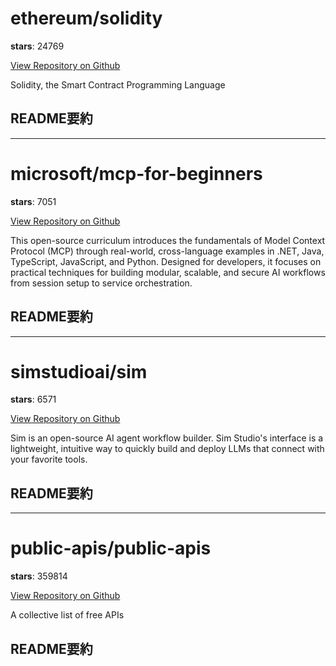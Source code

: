 
# ethereum/solidity

**stars**: 24769

[View Repository on Github](https://github.com/ethereum/solidity)

Solidity, the Smart Contract Programming Language

## README要約


---

# microsoft/mcp-for-beginners

**stars**: 7051

[View Repository on Github](https://github.com/microsoft/mcp-for-beginners)

This open-source curriculum introduces the fundamentals of Model Context Protocol (MCP) through real-world, cross-language examples in .NET, Java, TypeScript, JavaScript, and Python. Designed for developers, it focuses on practical techniques for building modular, scalable, and secure AI workflows from session setup to service orchestration.

## README要約


---

# simstudioai/sim

**stars**: 6571

[View Repository on Github](https://github.com/simstudioai/sim)

Sim is an open-source AI agent workflow builder. Sim Studio's interface is a lightweight, intuitive way to quickly build and deploy LLMs that connect with your favorite tools.

## README要約


---

# public-apis/public-apis

**stars**: 359814

[View Repository on Github](https://github.com/public-apis/public-apis)

A collective list of free APIs

## README要約


